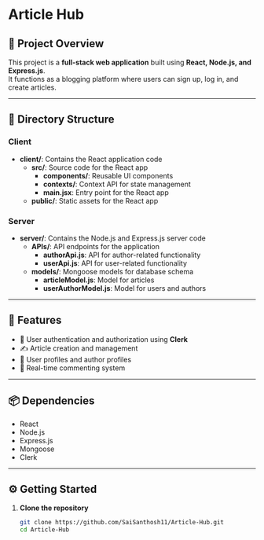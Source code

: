 # Article Hub

## 📌 Project Overview
This project is a **full-stack web application** built using **React, Node.js, and Express.js**.  
It functions as a blogging platform where users can sign up, log in, and create articles.

---

## 📂 Directory Structure

### Client
- **client/**: Contains the React application code  
  - **src/**: Source code for the React app  
    - **components/**: Reusable UI components  
    - **contexts/**: Context API for state management  
    - **main.jsx**: Entry point for the React app  
  - **public/**: Static assets for the React app  

### Server
- **server/**: Contains the Node.js and Express.js server code  
  - **APIs/**: API endpoints for the application  
    - **authorApi.js**: API for author-related functionality  
    - **userApi.js**: API for user-related functionality  
  - **models/**: Mongoose models for database schema  
    - **articleModel.js**: Model for articles  
    - **userAuthorModel.js**: Model for users and authors  

---

## 🚀 Features
- 🔐 User authentication and authorization using **Clerk**  
- ✍️ Article creation and management  
- 👤 User profiles and author profiles  
- 💬 Real-time commenting system  

---

## 📦 Dependencies
- React  
- Node.js  
- Express.js  
- Mongoose  
- Clerk  

---

## ⚙️ Getting Started
1. **Clone the repository**
   ```bash
   git clone https://github.com/SaiSanthosh11/Article-Hub.git
   cd Article-Hub
